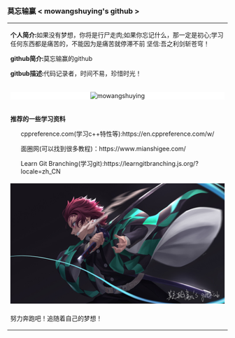 <h3> 莫忘输赢 &lt mowangshuying's github &gt </h3>
<table width="100%" border="0" cellspacing="15" cellpadding="0">
<tbody>
  <tr>
      <td>
        <p><b>个人简介:</b>如果没有梦想，你将是行尸走肉;如果你忘记什么，那一定是初心;学习任何东西都是痛苦的，不能因为是痛苦就停滞不前 坚信:吾之利剑斩苍穹！</p>
        <p><b>github简介:</b>莫忘输赢的github</p>
        <p><b>gitbub描述:</b>代码记录者，时间不易，珍惜时光！</p>
      </td>
  </tr>

  <tr>
      <td>
        <p align="center" style="background-color:#fff"> <img src="https://github-readme-stats.vercel.app/api?username=mowangshuying&show_icons=true&include_all_commits=true&count_private=true" alt="mowangshuying" /> </p>
      </td>
  </tr>

  <tr>
     <td>
         <p><b>推荐的一些学习资料</b></p>
         <ul>
              <p>cppreference.com(学习c++特性等):<a>https://en.cppreference.com/w/</a></p>
              <p>面圈网(可以找到很多教程)：<a>https://www.mianshigee.com/</a></p>
              <p>Learn Git Branching(学习git):<a>https://learngitbranching.js.org/?locale=zh_CN</a></p>
         </ul>
     </td>
  </tr>
  
  <tr>
    <td>
      <img src="./img/mowangshuying.png"/>
    </td>  
  </tr>

  <tr>
    <td>
      <p>努力奔跑吧！追随着自己的梦想！</p>
    </td>
  </tr>
</tbody>
</table>
